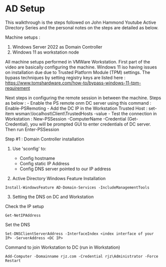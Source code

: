 # AD Setup 

This walkthrough is the steps followed on John Hammond Youtube Active Directory Series and the personal notes on the steps are detailed as below. 

Machine setups : 
1. Windows Server 2022 as Domain Controller 
2. Windows 11 as workstation node 

All machine setups performed in VMWare Workstation. First part of the video are basically configuring the machine. Windows 11 iso having issues on installation due due to Trusted Platform Module (TPM) settings. The bypass techniques by setting registry keys are listed here : https://www.tomshardware.com/how-to/bypass-windows-11-tpm-requirement

Next steps in configuring the remote session in between the machine. Steps as below : 
    - Enable the PS remote onm DC server using this command : Enable-PSRemoting
    - Add the DC IP in the Workstation Trusted Host : set-item wsman:\localhost\Client\TrustedHosts -value <IP DC>
    - Test the connection in Workstation : New-PSSession -ComputerName <IP DC> -Credential (Get-Credential), you will be prompted GUI to enter credentials of DC server. Then run Enter-PSSession <id prompted on the previous commands> 

Step #1 : Domain Controller installation 

1. Use 'sconfig' to: 
    - Config hostname 
    - Config static IP Address 
    - Config DNS server pointed to our IP address

2. Active Directory Windows Feature Installation 

 ```shell
Install-WindowsFeature AD-Domain-Services -IncludeManagementTools 
```

3. Setting the DNS on DC and Workstation 

Check the IP setup
```shell 
Get-NetIPAddress
```

Set the DNS 
```shell 
Set-DNSClientServerAddress -InterfaceIndex <index interface of your IP> -ServerAddress <DC IP>
```


Command to join Workstation to DC (run in Workstation)
```shell 
Add-Computer -Domainname rjz.com -Credential rjz\Administrator -Force Restart
```